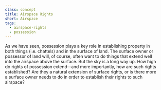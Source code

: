 ```yaml
---
class: concept
title: Airspace Rights
short: Airspace
tags:
  - airspace-rights
  - possession
---
```



As we have seen, possession plays a key role in establishing property in both things (i.e. chattels) and in the surface of land. The surface owner or possessor of land will, of course, often want to do things that extend well into the airspace above the surface. But the sky is a long way up. How high do rights of possession extend—and more importantly, how are such rights established? Are they a natural extension of surface rights, or is there more a surface owner needs to do in order to establish their rights to such airspace? 
